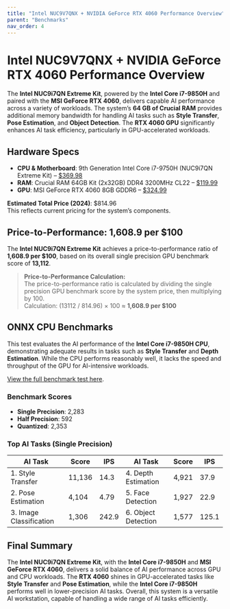 ```yaml
---
title: "Intel NUC9V7QNX + NVIDIA GeForce RTX 4060 Performance Overview"
parent: "Benchmarks"
nav_order: 4
---
```


# Intel NUC9V7QNX + NVIDIA GeForce RTX 4060 Performance Overview

The **Intel NUC9i7QN Extreme Kit**, powered by the **Intel Core i7-9850H** and paired with the **MSI GeForce RTX 4060**, delivers capable AI performance across a variety of workloads. The system’s **64 GB of Crucial RAM** provides additional memory bandwidth for handling AI tasks such as **Style Transfer**, **Pose Estimation**, and **Object Detection**. The **RTX 4060 GPU** significantly enhances AI task efficiency, particularly in GPU-accelerated workloads.

## **Hardware Specs**

- **CPU & Motherboard**: 9th Generation Intel Core i7-9750H (NUC9i7QN Extreme Kit) – [$369.98](https://amzn.to/3WQg1uV)
- **RAM**: Crucial RAM 64GB Kit (2x32GB) DDR4 3200MHz CL22 – [$119.99](https://amzn.to/3XccY1q)
- **GPU**: MSI GeForce RTX 4060 8GB GDDR6 – [$324.99](https://amzn.to/3YTfXgy)

**Estimated Total Price (2024)**: $814.96  
This reflects current pricing for the system’s components.

## **Price-to-Performance**: 1,608.9 per $100

The **Intel NUC9i7QN Extreme Kit** achieves a price-to-performance ratio of **1,608.9 per $100**, based on its overall single precision GPU benchmark score of **13,112**.

> **Price-to-Performance Calculation:**  
> The price-to-performance ratio is calculated by dividing the single precision GPU benchmark score by the system price, then multiplying by 100.  
> Calculation: (13112 / 814.96) × 100 ≈ **1,608.9 per $100**


## **ONNX CPU Benchmarks**

This test evaluates the AI performance of the **Intel Core i7-9850H CPU**, demonstrating adequate results in tasks such as **Style Transfer** and **Depth Estimation**. While the CPU performs reasonably well, it lacks the speed and throughput of the GPU for AI-intensive workloads.

[View the full benchmark test here](https://browser.geekbench.com/ai/v1/29215).

### **Benchmark Scores**

- **Single Precision**: 2,283  
- **Half Precision**: 592  
- **Quantized**: 2,353  

### **Top AI Tasks (Single Precision)**

| **AI Task**              | **Score** | **IPS** | **AI Task**              | **Score** | **IPS** |
|--------------------------|-----------|---------|--------------------------|-----------|---------|
| 1. Style Transfer         | 11,136    | 14.3    | 4. Depth Estimation       | 4,921     | 37.9    |
| 2. Pose Estimation        | 4,104     | 4.79    | 5. Face Detection         | 1,927     | 22.9    |
| 3. Image Classification   | 1,306     | 242.9   | 6. Object Detection       | 1,577     | 125.1   |


## **Final Summary**

The **Intel NUC9i7QN Extreme Kit**, with the **Intel Core i7-9850H** and **MSI GeForce RTX 4060**, delivers a solid balance of AI performance across GPU and CPU workloads. The **RTX 4060** shines in GPU-accelerated tasks like **Style Transfer** and **Pose Estimation**, while the **Intel Core i7-9850H** performs well in lower-precision AI tasks. Overall, this system is a versatile AI workstation, capable of handling a wide range of AI tasks efficiently.

